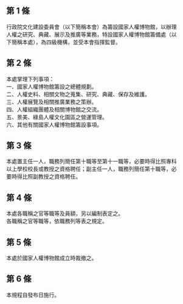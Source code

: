 第 1 條
-------
行政院文化建設委員會（以下簡稱本會）為籌設國家人權博物館，以辦理  
人權之研究、典藏、展示及推廣等業務，特設國家人權博物館籌備處（以  
下簡稱本處），為四級機構，並受本會指揮監督。

第 2 條
-------
本處掌理下列事項：  
一、國家人權博物館籌設之總體規劃。  
二、人權史料、相關文物之蒐集、研究、典藏、保存及維護。  
三、人權展覽及相關推廣業務之策辦。  
四、人權組織團體及相關博物館之交流。  
五、景美、綠島人權文化園區之營運管理。  
六、其他有關國家人權博物館籌設事項。

第 3 條
-------
本處置主任一人，職務列簡任第十職等至第十一職等，必要時得比照專科  
以上學校校長或教授之資格聘任；副主任一人，職務列簡任第十職等，必  
要時得比照副教授之資格聘任。

第 4 條
-------
本處各職稱之官等職等及員額，另以編制表定之。  
各職稱之官等職等，依職務列等表之規定。

第 5 條
-------
本處於國家人權博物館成立時裁撤之。

第 6 條
-------
本規程自發布日施行。

